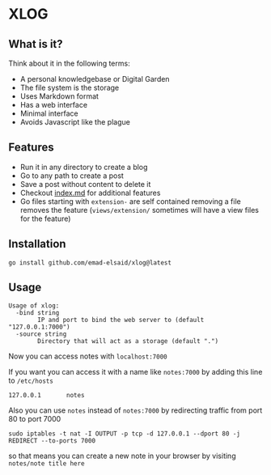 XLOG
=========
## What is it?
Think about it in the following terms:
- A personal knowledgebase or Digital Garden
- The file system is the storage
- Uses Markdown format
- Has a web interface
- Minimal interface
- Avoids Javascript like the plague

## Features
- Run it in any directory to create a blog
- Go to any path to create a post
- Save a post without content to delete it
- Checkout [index.md](index.md) for additional features
- Go files starting with `extension-` are self contained removing a file removes the feature (`views/extension/` sometimes will have a view files for the feature)

## Installation

```
go install github.com/emad-elsaid/xlog@latest
```

## Usage

```
Usage of xlog:
  -bind string
        IP and port to bind the web server to (default "127.0.0.1:7000")
  -source string
        Directory that will act as a storage (default ".")
```

Now you can access notes with `localhost:7000`

If you want you can access it with a name like `notes:7000` by adding this line to `/etc/hosts`

```
127.0.0.1       notes
```

Also you can use `notes` instead of `notes:7000` by redirecting traffic from port 80 to port 7000

```
sudo iptables -t nat -I OUTPUT -p tcp -d 127.0.0.1 --dport 80 -j REDIRECT --to-ports 7000
```

so that means you can create a new note in your browser by visiting `notes/note title here`
